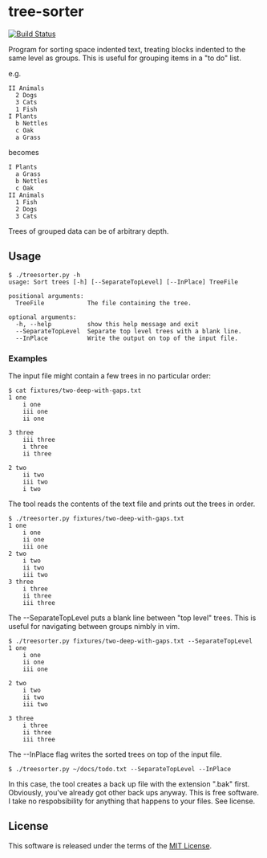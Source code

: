 # tree-sorter

[![Build Status](https://travis-ci.org/robert-impey/tree-sorter.svg?branch=master)](https://travis-ci.org/robert-impey/tree-sorter)

Program for sorting space indented text, treating blocks indented to the same level as groups. This is useful for grouping items in a "to do" list.

e.g.

    II Animals
      2 Dogs
      3 Cats
      1 Fish
    I Plants
      b Nettles
      c Oak
      a Grass
  
becomes

    I Plants
      a Grass
      b Nettles
      c Oak
    II Animals
      1 Fish
      2 Dogs
      3 Cats
      
Trees of grouped data can be of arbitrary depth.

## Usage

    $ ./treesorter.py -h
    usage: Sort trees [-h] [--SeparateTopLevel] [--InPlace] TreeFile

    positional arguments:
      TreeFile            The file containing the tree.

    optional arguments:
      -h, --help          show this help message and exit
      --SeparateTopLevel  Separate top level trees with a blank line.
      --InPlace           Write the output on top of the input file.

### Examples

The input file might contain a few trees in no particular order:

    $ cat fixtures/two-deep-with-gaps.txt
    1 one
        i one
        iii one
        ii one

    3 three
        iii three
        i three
        ii three

    2 two
        ii two
        iii two
        i two

The tool reads the contents of the text file and prints out the trees in order.

    $ ./treesorter.py fixtures/two-deep-with-gaps.txt
    1 one
        i one
        ii one
        iii one
    2 two
        i two
        ii two
        iii two
    3 three
        i three
        ii three
        iii three

The --SeparateTopLevel puts a blank line between "top level" trees. This is useful for navigating between groups nimbly in vim.

    $ ./treesorter.py fixtures/two-deep-with-gaps.txt --SeparateTopLevel
    1 one
        i one
        ii one
        iii one

    2 two
        i two
        ii two
        iii two

    3 three
        i three
        ii three
        iii three
        
The --InPlace flag writes the sorted trees on top of the input file. 

    $ ./treesorter.py ~/docs/todo.txt --SeparateTopLevel --InPlace

In this case, the tool creates a back up file with the extension ".bak" first. Obviously, you've already got other back ups anyway. This is free software. I take no respobsibility for anything that happens to your files. See license.

## License

This software is released under the terms of the [MIT License](https://opensource.org/licenses/MIT).
